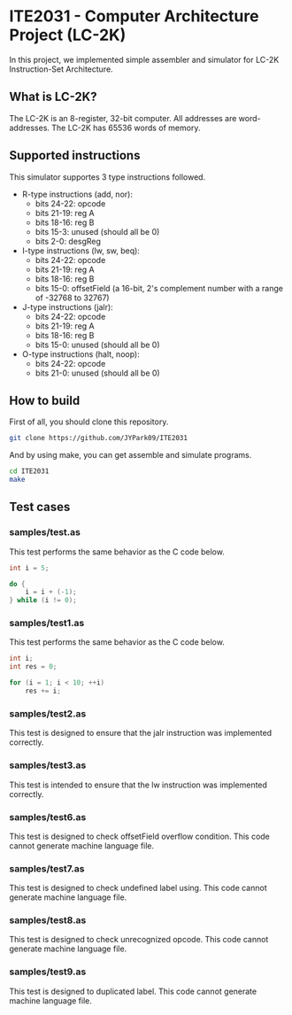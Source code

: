 # ITE2031 - Computer Architecture Project (LC-2K)
In this project, we implemented simple assembler and simulator for LC-2K Instruction-Set Architecture.

## What is LC-2K?
The LC-2K is an 8-register, 32-bit computer. All addresses are word-addresses. The LC-2K has 65536 words of memory.

## Supported instructions
This simulator supportes 3 type instructions followed.

- R-type instructions (add, nor):
  - bits 24-22: opcode
  - bits 21-19: reg A
  - bits 18-16: reg B
  - bits 15-3: unused (should all be 0)
  - bits 2-0: desgReg
- I-type instructions (lw, sw, beq):
  - bits 24-22: opcode
  - bits 21-19: reg A
  - bits 18-16: reg B
  - bits 15-0: offsetField (a 16-bit, 2's complement number with a range of -32768 to 32767)
- J-type instructions (jalr):
  - bits 24-22: opcode
  - bits 21-19: reg A
  - bits 18-16: reg B
  - bits 15-0: unused (should all be 0)
- O-type instructions (halt, noop):
  - bits 24-22: opcode
  - bits 21-0: unused (should all be 0)

## How to build
First of all, you should clone this repository.
```bash
git clone https://github.com/JYPark09/ITE2031
```

And by using make, you can get assemble and simulate programs.
```bash
cd ITE2031
make
```

## Test cases
### samples/test.as
This test performs the same behavior as the C code below.

```c++
int i = 5;

do {
    i = i + (-1);
} while (i != 0);
```

### samples/test1.as
This test performs the same behavior as the C code below.
```c++
int i;
int res = 0;

for (i = 1; i < 10; ++i)
    res += i;
```

### samples/test2.as
This test is designed to ensure that the jalr instruction was implemented correctly.

### samples/test3.as
This test is intended to ensure that the lw instruction was implemented correctly.

### samples/test6.as
This test is designed to check offsetField overflow condition.
This code cannot generate machine language file.

### samples/test7.as
This test is designed to check undefined label using.
This code cannot generate machine language file.

### samples/test8.as
This test is designed to check unrecognized opcode.
This code cannot generate machine language file.

### samples/test9.as
This test is designed to duplicated label.
This code cannot generate machine language file.
